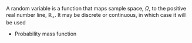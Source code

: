 A random variable is a function that maps sample space, $\Omega$, to the positive real number line, $\mathbb{R}_+$. It may be discrete or continuous, in which case it will be used

- Probability mass function 

